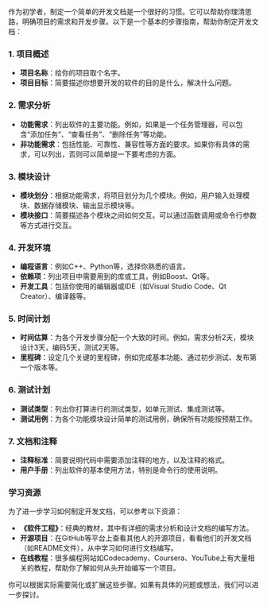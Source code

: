 作为初学者，制定一个简单的开发文档是一个很好的习惯。它可以帮助你理清思路，明确项目的需求和开发步骤。以下是一个基本的步骤指南，帮助你制定开发文档：

### 1. **项目概述**
   - **项目名称**：给你的项目取个名字。
   - **项目目标**：简要描述你想要开发的软件的目的是什么，解决什么问题。

### 2. **需求分析**
   - **功能需求**：列出软件的主要功能。例如，如果是一个任务管理器，可以包含“添加任务”、“查看任务”、“删除任务”等功能。
   - **非功能需求**：包括性能、可靠性、兼容性等方面的要求。如果你有具体的需求，可以列出，否则可以简单提一下要考虑的方面。

### 3. **模块设计**
   - **模块划分**：根据功能需求，将项目划分为几个模块。例如，用户输入处理模块、数据存储模块、输出显示模块等。
   - **模块接口**：简要描述各个模块之间如何交互。可以通过函数调用或命令行参数等方式进行交互。

### 4. **开发环境**
   - **编程语言**：例如C++、Python等，选择你熟悉的语言。
   - **依赖项**：列出项目中需要用到的库或工具，例如Boost、Qt等。
   - **开发工具**：包括你使用的编辑器或IDE（如Visual Studio Code、Qt Creator）、编译器等。

### 5. **时间计划**
   - **时间估算**：为各个开发步骤分配一个大致的时间。例如，需求分析2天，模块设计3天，编码5天，测试2天等。
   - **里程碑**：设定几个关键的里程碑，例如完成基本功能、通过初步测试、发布第一个版本等。

### 6. **测试计划**
   - **测试类型**：列出你打算进行的测试类型，如单元测试、集成测试等。
   - **测试用例**：为各个功能模块设计简单的测试用例，确保所有功能按预期工作。

### 7. **文档和注释**
   - **注释标准**：简要说明代码中需要添加注释的地方，以及注释的格式。
   - **用户手册**：列出软件的基本使用方法，特别是命令行的使用说明。

### 学习资源
为了进一步学习如何制定开发文档，可以参考以下资源：
- **《软件工程》**：经典的教材，其中有详细的需求分析和设计文档的编写方法。
- **开源项目**：在GitHub等平台上查看其他人的开源项目，看看他们的开发文档（如README文件），从中学习如何进行文档编写。
- **在线教程**：很多编程网站如Codecademy、Coursera、YouTube上有大量相关的教程，帮助你了解如何从头开始编写一个项目。

你可以根据实际需要简化或扩展这些步骤。如果有具体的问题或想法，我们可以进一步探讨。